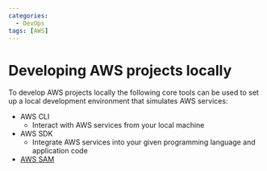```yaml
---
categories:
  - DevOps
tags: [AWS]
---
```


# Developing AWS projects locally

To develop AWS projects locally the following core tools can be used to set up a local development environment that simulates AWS services:

- AWS CLI
  - Interact with AWS services from your local machine
- AWS SDK
  - Integrate AWS services into your given programming language and application code
- [AWS SAM](/DevOps/AWS/AWS_SAM.md)
